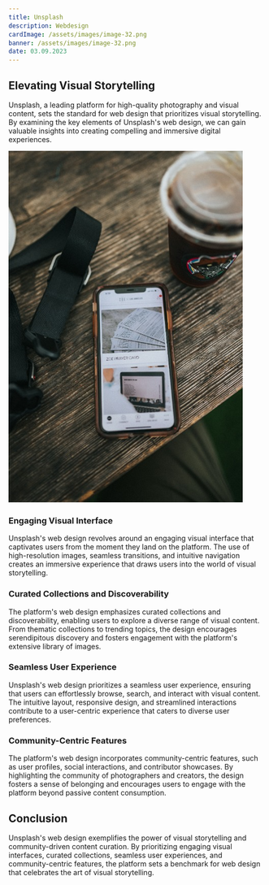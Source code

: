 ```yaml
---
title: Unsplash
description: Webdesign
cardImage: /assets/images/image-32.png
banner: /assets/images/image-32.png
date: 03.09.2023
---
```


## Elevating Visual Storytelling

Unsplash, a leading platform for high-quality photography and visual content, sets the standard for web design that prioritizes visual storytelling. By examining the key elements of Unsplash's web design, we can gain valuable insights into creating compelling and immersive digital experiences.

![Stock image](/assets/images/image-32.png)

### Engaging Visual Interface

Unsplash's web design revolves around an engaging visual interface that captivates users from the moment they land on the platform. The use of high-resolution images, seamless transitions, and intuitive navigation creates an immersive experience that draws users into the world of visual storytelling.

### Curated Collections and Discoverability

The platform's web design emphasizes curated collections and discoverability, enabling users to explore a diverse range of visual content. From thematic collections to trending topics, the design encourages serendipitous discovery and fosters engagement with the platform's extensive library of images.

### Seamless User Experience

Unsplash's web design prioritizes a seamless user experience, ensuring that users can effortlessly browse, search, and interact with visual content. The intuitive layout, responsive design, and streamlined interactions contribute to a user-centric experience that caters to diverse user preferences.

### Community-Centric Features

The platform's web design incorporates community-centric features, such as user profiles, social interactions, and contributor showcases. By highlighting the community of photographers and creators, the design fosters a sense of belonging and encourages users to engage with the platform beyond passive content consumption.

## Conclusion

Unsplash's web design exemplifies the power of visual storytelling and community-driven content curation. By prioritizing engaging visual interfaces, curated collections, seamless user experiences, and community-centric features, the platform sets a benchmark for web design that celebrates the art of visual storytelling.